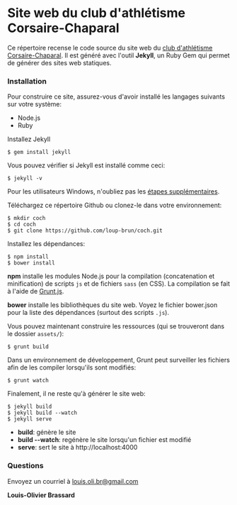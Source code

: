 Site web du club d'athlétisme Corsaire-Chaparal
===

Ce répertoire recense le code source du site web du [club d'athlétisme Corsaire-Chaparal](http://corsaire-chaparal.org). Il est généré avec l'outil **Jekyll**, un Ruby Gem qui permet de générer des sites web statiques.

### Installation

Pour construire ce site, assurez-vous d'avoir installé les langages suivants sur votre système:

- Node.js
- Ruby


Installez Jekyll

```
$ gem install jekyll
```

Vous pouvez vérifier si Jekyll est installé comme ceci:

```
$ jekyll -v
```

Pour les utilisateurs Windows, n'oubliez pas les [étapes supplémentaires](http://jekyll-windows.juthilo.com/1-ruby-and-devkit/).

Téléchargez ce répertoire Github ou clonez-le dans votre environnement:

```
$ mkdir coch
$ cd coch
$ git clone https://github.com/loup-brun/coch.git
```

Installez les dépendances:

```
$ npm install
$ bower install
```

**npm** installe les modules Node.js pour la compilation (concatenation et minification) de scripts `js` et de fichiers `sass` (en CSS). La compilation se fait à l'aide de [Grunt.js](http://gruntjs.com/).

**bower** installe les bibliothèques du site web. Voyez le fichier bower.json pour la liste des dépendances (surtout des scripts `.js`).

Vous pouvez maintenant construire les ressources (qui se trouveront dans le dossier `assets/`):

```
$ grunt build
```

Dans un environnement de développement, Grunt peut surveiller les fichiers afin de les compiler lorsqu'ils sont modifiés: 

```
$ grunt watch
```

Finalement, il ne reste qu'à générer le site web:

```
$ jekyll build
$ jekyll build --watch
$ jekyll serve
```

* **build**: génère le site
* **build --watch**: regénère le site lorsqu'un fichier est modifié
* **serve**: sert le site à http://localhost:4000

### Questions
Envoyez un courriel à louis.oli.br@gmail.com

**Louis-Olivier Brassard**

